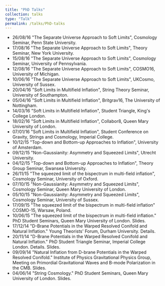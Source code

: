 ```yaml
---
title: "PhD Talks"
collection: talks
type: "Talk"
permalink: /talks/PhD-talks
---
```


* 26/08/16 "The Separate Universe Approach to Soft Limits", Cosmology Seminar, Penn State University.
* 17/08/16 "The Separate Universe Approach to Soft Limits", Theory Seminar, New York University.
* 15/08/16 "The Separate Universe Approach to Soft Limits", Cosmology Seminar, University of Pennsylvania.
* 12/08/16 "The Separate Universe Approach to Soft Limits", COSMO16, University of Michigan.
* 10/06/16 "The Separate Universe Approach to Soft Limits", UKCosmo, University of Sussex.
* 20/04/16 "Soft Limits in Multifield Inflation", String Theory Seminar, University of Southampton.
* 05/04/16 "Soft Limits in Multifield Inflation", Britgrav16, The University of Nottingham.
* 14/03/16 "Soft Limits in Multifield Inflation", Student Triangle, King's College London.
* 18/02/16 "Soft Limits in Multifield Inflation", Collabor8, Queen Mary University of London.
* 07/01/16 "Soft Limits in Multifield Inflation", Student Conference on Gravity, Strings and Cosmology, Imperial College.
* 10/12/15 "Top-down and Bottom-up Approaches to Inflation", University of Amsterdam.
* 09/12/15 "Non-Gaussianity: Asymmetry and Squeezed Limits", Utrecht University.
* 04/12/15 "Top-down and Bottom-up Approaches to Inflation", Theory Group Seminar, Swansea University.
* 26/11/15 "The squeezed limit of the bispectrum in multi-field inflation", Cosmology Seminar, University of Oxford.
* 07/10/15 "Non-Gaussianity: Asymmetry and Squeezed Limits", Cosmology Seminar, Queen Mary University of London.
* 05/10/15 "Non-Gaussianity: Asymmetry and Squeezed Limits", Cosmology Seminar, University of Sussex.
* 17/09/15 "The squeezed limit of the bispectrum in multi-field inflation" COSMO-15, Warsaw, Poland.
* 10/06/15 "The squeezed limit of the bispectrum in multi-field inflation." PhD Student Seminars, Queen Mary University of London. Slides.
* 17/12/14 "D-Brane Potentials in the Warped Resolved Conifold and Natural Inflation." Young Theorists' Forum, Durham University. Details.
* 20/11/14 "D-Brane Potentials in the Warped Resolved Conifold and Natural Inflation." PhD Student Triangle Seminar, Imperial College London. Details. Slides.
* 09/09/14 "Natural Inflation from D-brane Potentials in the Warped Resolved Conifold." Institute of Physics Gravitational Physics Group, Meeting on Primordial Gravitational Waves and B-mode Polarization in the CMB. Slides.
* 04/06/14 "String Cosmology." PhD Student Seminars, Queen Mary University of London. Slides.
